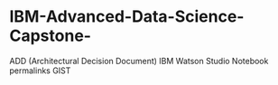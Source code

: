 # IBM-Advanced-Data-Science-Capstone-

ADD (Architectural Decision Document)
IBM Watson Studio Notebook permalinks GIST

